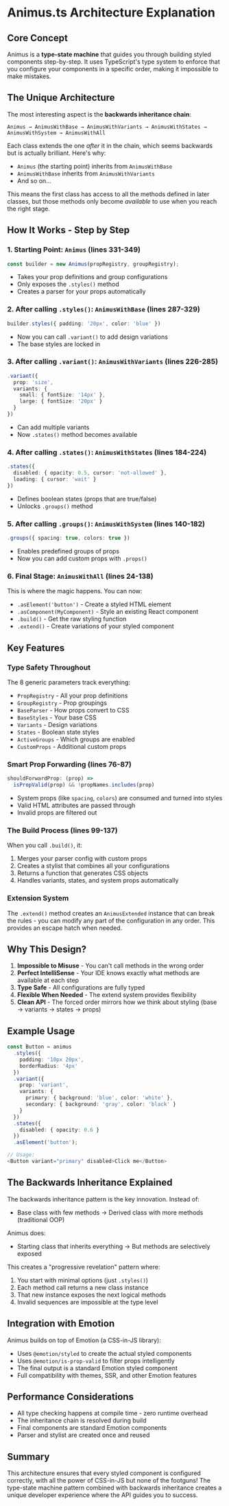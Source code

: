 # Animus.ts Architecture Explanation

## Core Concept

Animus is a **type-state machine** that guides you through building styled components step-by-step. It uses TypeScript's type system to enforce that you configure your components in a specific order, making it impossible to make mistakes.

## The Unique Architecture

The most interesting aspect is the **backwards inheritance chain**:

```
Animus → AnimusWithBase → AnimusWithVariants → AnimusWithStates → AnimusWithSystem → AnimusWithAll
```

Each class extends the one *after* it in the chain, which seems backwards but is actually brilliant. Here's why:

- `Animus` (the starting point) inherits from `AnimusWithBase`
- `AnimusWithBase` inherits from `AnimusWithVariants`
- And so on...

This means the first class has access to all the methods defined in later classes, but those methods only become *available* to use when you reach the right stage.

## How It Works - Step by Step

### 1. Starting Point: `Animus` (lines 331-349)
```typescript
const builder = new Animus(propRegistry, groupRegistry);
```
- Takes your prop definitions and group configurations
- Only exposes the `.styles()` method
- Creates a parser for your props automatically

### 2. After calling `.styles()`: `AnimusWithBase` (lines 287-329)
```typescript
builder.styles({ padding: '20px', color: 'blue' })
```
- Now you can call `.variant()` to add design variations
- The base styles are locked in

### 3. After calling `.variant()`: `AnimusWithVariants` (lines 226-285)
```typescript
.variant({
  prop: 'size',
  variants: {
    small: { fontSize: '14px' },
    large: { fontSize: '20px' }
  }
})
```
- Can add multiple variants
- Now `.states()` method becomes available

### 4. After calling `.states()`: `AnimusWithStates` (lines 184-224)
```typescript
.states({
  disabled: { opacity: 0.5, cursor: 'not-allowed' },
  loading: { cursor: 'wait' }
})
```
- Defines boolean states (props that are true/false)
- Unlocks `.groups()` method

### 5. After calling `.groups()`: `AnimusWithSystem` (lines 140-182)
```typescript
.groups({ spacing: true, colors: true })
```
- Enables predefined groups of props
- Now you can add custom props with `.props()`

### 6. Final Stage: `AnimusWithAll` (lines 24-138)
This is where the magic happens. You can now:

- `.asElement('button')` - Create a styled HTML element
- `.asComponent(MyComponent)` - Style an existing React component  
- `.build()` - Get the raw styling function
- `.extend()` - Create variations of your styled component

## Key Features

### Type Safety Throughout
The 8 generic parameters track everything:
- `PropRegistry` - All your prop definitions
- `GroupRegistry` - Prop groupings
- `BaseParser` - How props convert to CSS
- `BaseStyles` - Your base CSS
- `Variants` - Design variations
- `States` - Boolean state styles
- `ActiveGroups` - Which groups are enabled
- `CustomProps` - Additional custom props

### Smart Prop Forwarding (lines 76-87)
```typescript
shouldForwardProp: (prop) => 
  isPropValid(prop) && !propNames.includes(prop)
```
- System props (like `spacing`, `colors`) are consumed and turned into styles
- Valid HTML attributes are passed through
- Invalid props are filtered out

### The Build Process (lines 99-137)
When you call `.build()`, it:
1. Merges your parser config with custom props
2. Creates a stylist that combines all your configurations
3. Returns a function that generates CSS objects
4. Handles variants, states, and system props automatically

### Extension System
The `.extend()` method creates an `AnimusExtended` instance that can break the rules - you can modify any part of the configuration in any order. This provides an escape hatch when needed.

## Why This Design?

1. **Impossible to Misuse** - You can't call methods in the wrong order
2. **Perfect IntelliSense** - Your IDE knows exactly what methods are available at each step
3. **Type Safe** - All configurations are fully typed
4. **Flexible When Needed** - The extend system provides flexibility
5. **Clean API** - The forced order mirrors how we think about styling (base → variants → states → props)

## Example Usage

```typescript
const Button = animus
  .styles({ 
    padding: '10px 20px',
    borderRadius: '4px' 
  })
  .variant({
    prop: 'variant',
    variants: {
      primary: { background: 'blue', color: 'white' },
      secondary: { background: 'gray', color: 'black' }
    }
  })
  .states({
    disabled: { opacity: 0.6 }
  })
  .asElement('button');

// Usage:
<Button variant="primary" disabled>Click me</Button>
```

## The Backwards Inheritance Explained

The backwards inheritance pattern is the key innovation. Instead of:
- Base class with few methods → Derived class with more methods (traditional OOP)

Animus does:
- Starting class that inherits everything → But methods are selectively exposed

This creates a "progressive revelation" pattern where:
1. You start with minimal options (just `.styles()`)
2. Each method call returns a new class instance
3. That new instance exposes the next logical methods
4. Invalid sequences are impossible at the type level

## Integration with Emotion

Animus builds on top of Emotion (a CSS-in-JS library):
- Uses `@emotion/styled` to create the actual styled components
- Uses `@emotion/is-prop-valid` to filter props intelligently
- The final output is a standard Emotion styled component
- Full compatibility with themes, SSR, and other Emotion features

## Performance Considerations

- All type checking happens at compile time - zero runtime overhead
- The inheritance chain is resolved during build
- Final components are standard Emotion components
- Parser and stylist are created once and reused

## Summary

This architecture ensures that every styled component is configured correctly, with all the power of CSS-in-JS but none of the footguns! The type-state machine pattern combined with backwards inheritance creates a unique developer experience where the API guides you to success.